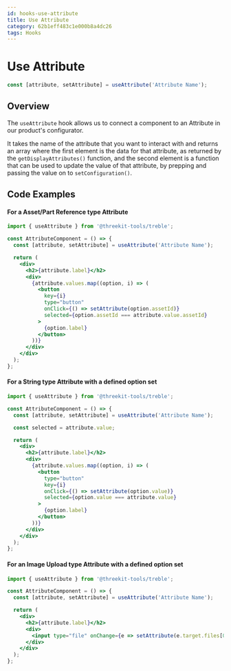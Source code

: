 ```yaml
---
id: hooks-use-attribute
title: Use Attribute
category: 62b1eff483c1e000b8a4dc26
tags: Hooks
---
```


# Use Attribute

```jsx
const [attribute, setAttribute] = useAttribute('Attribute Name');
```

## Overview

The `useAttribute` hook allows us to connect a component to an Attribute in our product's configurator.

It takes the name of the attribute that you want to interact with and returns an array where the first element is the data for that attribute, as returned by the `getDisplayAttributes()` function, and the second element is a function that can be used to update the value of that attribute, by prepping and passing the value on to `setConfiguration()`.

## Code Examples

#### For a Asset/Part Reference type Attribute

```jsx
import { useAttribute } from '@threekit-tools/treble';

const AttributeComponent = () => {
  const [attribute, setAttribute] = useAttribute('Attribute Name');

  return (
    <div>
      <h2>{attribute.label}</h2>
      <div>
        {attribute.values.map((option, i) => (
          <button
            key={i}
            type="button"
            onClick={() => setAttribute(option.assetId)}
            selected={option.assetId === attribute.value.assetId}
          >
            {option.label}
          </button>
        ))}
      </div>
    </div>
  );
};
```

#### For a String type Attribute with a defined option set

```jsx
import { useAttribute } from '@threekit-tools/treble';

const AttributeComponent = () => {
  const [attribute, setAttribute] = useAttribute('Attribute Name');

  const selected = attribute.value;

  return (
    <div>
      <h2>{attribute.label}</h2>
      <div>
        {attribute.values.map((option, i) => (
          <button
            type="button"
            key={i}
            onClick={() => setAttribute(option.value)}
            selected={option.value === attribute.value}
          >
            {option.label}
          </button>
        ))}
      </div>
    </div>
  );
};
```

#### For an Image Upload type Attribute with a defined option set

```jsx
import { useAttribute } from '@threekit-tools/treble';

const AttributeComponent = () => {
  const [attribute, setAttribute] = useAttribute('Attribute Name');

  return (
    <div>
      <h2>{attribute.label}</h2>
      <div>
        <input type="file" onChange={e => setAttribute(e.target.files[0])} />
      </div>
    </div>
  );
};
```
